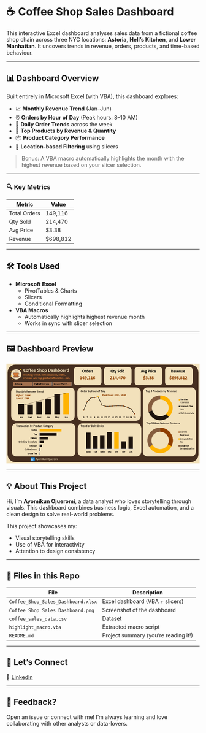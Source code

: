# ☕ Coffee Shop Sales Dashboard

This interactive Excel dashboard analyses sales data from a fictional coffee shop chain across three NYC locations: **Astoria**, **Hell’s Kitchen**, and **Lower Manhattan**. It uncovers trends in revenue, orders, products, and time-based behaviour.

---

## 📊 Dashboard Overview

Built entirely in Microsoft Excel (with VBA), this dashboard explores:

- 📈 **Monthly Revenue Trend** (Jan–Jun)
- ⏰ **Orders by Hour of Day** (Peak hours: 8–10 AM)
- 📅 **Daily Order Trends** across the week
- 🥇 **Top Products by Revenue & Quantity**
- 📦 **Product Category Performance**
- 📍 **Location-based Filtering** using slicers

> Bonus: A VBA macro automatically highlights the month with the highest revenue based on your slicer selection.

---

### 🔍 Key Metrics
| Metric | Value |
|--------|-------|
| Total Orders | 149,116 |
| Qty Sold | 214,470 |
| Avg Price | $3.38 |
| Revenue | $698,812 |

---

## 🛠️ Tools Used

- **Microsoft Excel**
  - PivotTables & Charts
  - Slicers
  - Conditional Formatting
- **VBA Macros**
  - Automatically highlights highest revenue month
  - Works in sync with slicer selection

---

## 🖼️ Dashboard Preview

![Dashboard Preview](Coffee%20Shop%20Sales%20Dashboard.png)

---

## 💡 About This Project

Hi, I’m **Ayomikun Ojueromi**, a data analyst who loves storytelling through visuals. This dashboard combines business logic, Excel automation, and a clean design to solve real-world problems.

This project showcases my:
- Visual storytelling skills
- Use of VBA for interactivity
- Attention to design consistency

---

## 📁 Files in this Repo

| File | Description |
|------|-------------|
| `Coffee_Shop_Sales_Dashboard.xlsx` | Excel dashboard (VBA + slicers) |
| `Coffee Shop Sales Dashboard.png` | Screenshot of the dashboard |
| `coffee_sales_data.csv` | Dataset |
| `highlight_macro.vba` | Extracted macro script |
| `README.md` | Project summary (you’re reading it!) |

---

## 🤝 Let’s Connect

📍 [LinkedIn](https://www.linkedin.com/in/aojueromi)

---

## 💬 Feedback?

Open an issue or connect with me! I’m always learning and love collaborating with other analysts or data-lovers.
